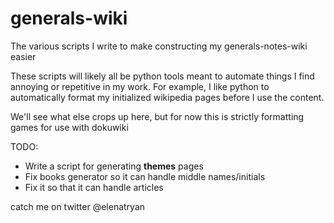 # generals-wiki
The various scripts I write to make constructing my generals-notes-wiki easier


These scripts will likely all be python tools meant to automate things I find annoying or repetitive in my work.
For example, I like python to automatically format my initialized wikipedia pages before I use the content.

We'll see what else crops up here, but for now this is strictly formatting games for use with dokuwiki

TODO: 
- Write a script for generating **themes** pages
- Fix books generator so it can handle middle names/initials
- Fix it so that it can handle articles


catch me on twitter @elenatryan
